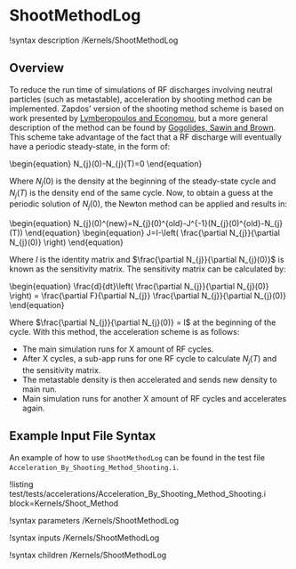 # ShootMethodLog

!syntax description /Kernels/ShootMethodLog

## Overview

To reduce the run time of simulations of RF discharges involving neutral particles (such as metastable), acceleration by shooting method can be implemented. Zapdos' version of the shooting method scheme is based on work presented by [Lymberopoulos and Economou](https://doi.org/10.1063/1.352926), but a more general description of the method can be found by [Gogolides, Sawin and Brown](https://www.sciencedirect.com/science/article/abs/pii/000925099285133V?via%3Dihub). This scheme take advantage of the fact that a RF discharge will eventually have a periodic steady-state, in the form of:

\begin{equation}
  N_{j}(0)-N_{j}(T)=0
\end{equation}

Where $N_{j}(0)$ is the density at the beginning of the steady-state cycle and $N_{j}(T)$ is the density end of the same cycle. Now, to obtain a guess at the periodic solution of $N_{j}(0)$, the Newton method can be applied and results in:

\begin{equation}
  N_{j}(0)^{new}=N_{j}(0)^{old}-J^{-1}(N_{j}(0)^{old}-N_{j}(T))
\end{equation}
\begin{equation}
  J=I-\left( \frac{\partial N_{j}}{\partial N_{j}(0)} \right)
\end{equation}

Where $I$ is the identity matrix and $\frac{\partial N_{j}}{\partial N_{j}(0)}$ is known as the sensitivity matrix. The sensitivity matrix can be calculated by:

\begin{equation}
  \frac{d}{dt}\left( \frac{\partial N_{j}}{\partial N_{j}(0)} \right) = \frac{\partial F}{\partial N_{j}} \frac{\partial N_{j}}{\partial N_{j}(0)}
\end{equation}

Where $\frac{\partial N_{j}}{\partial N_{j}(0)} = I$ at the beginning of the cycle. With this method, the acceleration scheme is as follows:

- The main simulation runs for X amount of RF cycles.
- After X cycles, a sub-app runs for one RF cycle to calculate $N_{j}(T)$ and the sensitivity matrix.
- The metastable density is then accelerated and sends new density to main run.
- Main simulation runs for another X amount of RF cycles and accelerates again.

## Example Input File Syntax

An example of how to use `ShootMethodLog` can be found in the test file `Acceleration_By_Shooting_Method_Shooting.i`.

!listing test/tests/accelerations/Acceleration_By_Shooting_Method_Shooting.i block=Kernels/Shoot_Method


!syntax parameters /Kernels/ShootMethodLog

!syntax inputs /Kernels/ShootMethodLog

!syntax children /Kernels/ShootMethodLog
